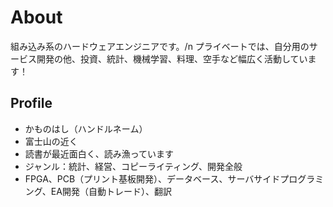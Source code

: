 # About

組み込み系のハードウェアエンジニアです。/n
プライベートでは、自分用のサービス開発の他、投資、統計、機械学習、料理、空手など幅広く活動しています！

## Profile
- かものはし（ハンドルネーム）
- 富士山の近く
- 読書が最近面白く、読み漁っています
- ジャンル：統計、経営、コピーライティング、開発全般
- FPGA、PCB（プリント基板開発）、データベース、サーバサイドプログラミング、EA開発（自動トレード）、翻訳
